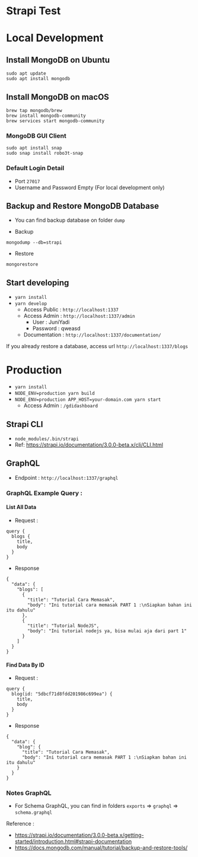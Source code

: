 # Strapi Test

# Local Development

## Install MongoDB on Ubuntu

```
sudo apt update
sudo apt install mongodb
```

## Install MongoDB on macOS

```
brew tap mongodb/brew
brew install mongodb-community
brew services start mongodb-community
```

### MongoDB GUI Client

```
sudo apt install snap
sudo snap install robo3t-snap
```

### Default Login Detail

- Port `27017`
- Username and Password Empty (For local development only)

## Backup and Restore MongoDB Database

- You can find backup database on folder `dump`

- Backup

```
mongodump --db=strapi
```

- Restore

```
mongorestore
```

## Start developing

- `yarn install`
- `yarn develop`
  - Access Public : `http://localhost:1337`
  - Access Admin : `http://localhost:1337/admin`
    - User : JuniYadi
    - Password : qweasd
  - Documentation : `http://localhost:1337/documentation/`

If you already restore a database, access url `http://localhost:1337/blogs`


# Production
- `yarn install`
- `NODE_ENV=production yarn build`
- `NODE_ENV=production APP_HOST=your-domain.com yarn start`
  - Access Admin : `/gdidashboard`


## Strapi CLI
- `node_modules/.bin/strapi`
- Ref: https://strapi.io/documentation/3.0.0-beta.x/cli/CLI.html

## GraphQL

- Endpoint : `http://localhost:1337/graphql`

### GraphQL Example Query :

#### List All Data

- Request :

```
query {
  blogs {
    title,
    body
  }
}
```

- Response

```
{
  "data": {
    "blogs": [
      {
        "title": "Tutorial Cara Memasak",
        "body": "Ini tutorial cara memasak PART 1 :\nSiapkan bahan ini itu dahulu"
      },
      {
        "title": "Tutorial NodeJS",
        "body": "Ini tutorial nodejs ya, bisa mulai aja dari part 1"
      }
    ]
  }
}
```

#### Find Data By ID

- Request :

```
query {
  blog(id: "5dbcf71d8fdd201986c699ea") {
    title,
    body
  }
}
```

- Response

```
{
  "data": {
    "blog": {
      "title": "Tutorial Cara Memasak",
      "body": "Ini tutorial cara memasak PART 1 :\nSiapkan bahan ini itu dahulu"
    }
  }
}
```

### Notes GraphQL

- For Schema GraphQL, you can find in folders `exports` => `graphql` => `schema.graphql`

Reference :

- https://strapi.io/documentation/3.0.0-beta.x/getting-started/introduction.html#strapi-documentation
- https://docs.mongodb.com/manual/tutorial/backup-and-restore-tools/
